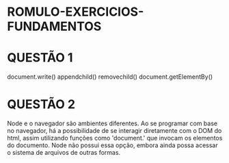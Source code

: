 # ROMULO-EXERCICIOS-FUNDAMENTOS

# QUESTÃO 1

document.write()
appendchild()
removechild()
document.getElementBy()

# QUESTÃO 2

Node e o navegador são ambientes diferentes. Ao se programar com base no navegador, há a possibilidade de se interagir diretamente com o DOM do html, assim utilizando funções como 'document.' que invocam os elementos do documento. Node não possui essa opção, embora ainda possa acessar o sistema de arquivos de outras formas.